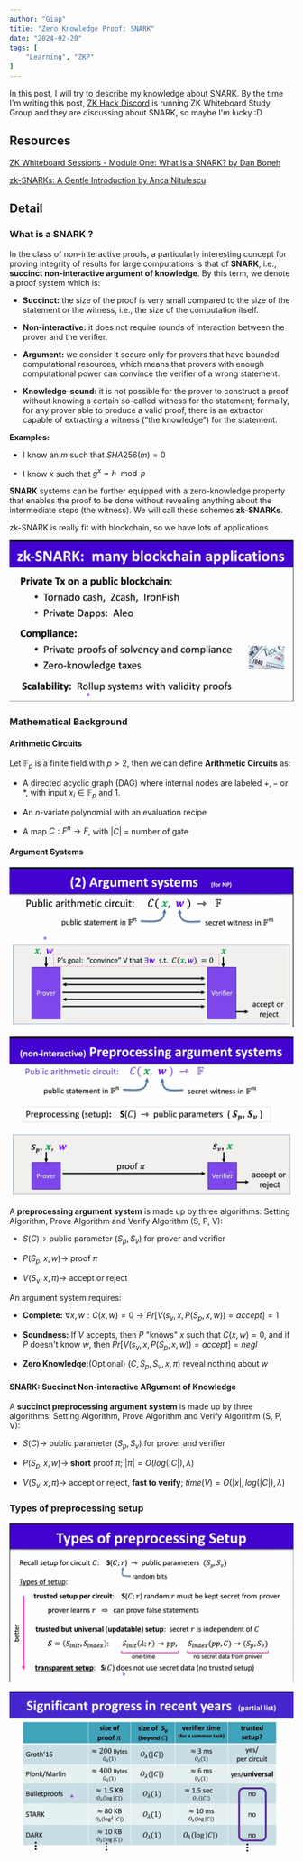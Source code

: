 ```yaml
---
author: "Giap"
title: "Zero Knowledge Proof: SNARK"
date: "2024-02-20"
tags: [
    "Learning", "ZKP"
]
---
```


In this post, I will try to describe my knowledge about SNARK. By the time I'm writing this post, [ZK Hack Discord](https://zkhack.dev/) is running ZK Whiteboard Study Group and they are discussing about SNARK, so maybe I'm lucky :D 

## Resources

[ZK Whiteboard Sessions - Module One: What is a SNARK? by Dan Boneh](https://www.youtube.com/watch?v=h-94UhJLeck)

[zk-SNARKs: A Gentle Introduction by Anca Nitulescu](https://www.di.ens.fr/~nitulesc/files/Survey-SNARKs.pdf)

## Detail

### What is a SNARK ?

In the class of non-interactive proofs, a particularly interesting concept for proving integrity of results for large computations is that of __SNARK__, i.e., __succinct non-interactive argument of knowledge__. By this term, we denote a proof system which is:

- __Succinct:__ the size of the proof is very small compared to the size of the statement or the witness, i.e., the size of the computation itself.

- __Non-interactive:__ it does not require rounds of interaction between the prover and the verifier.

- __Argument:__ we consider it secure only for provers that have bounded computational resources, which means that provers with enough computational power can convince the verifier of a wrong statement.

- __Knowledge-sound:__ it is not possible for the prover to construct a proof without knowing a certain so-called witness for the statement; formally, for any prover able to produce a valid proof, there is an extractor capable of extracting a witness (”the knowledge”) for the statement.

__Examples:__

- I know an $m$ such that $SHA256(m) = 0$

- I know $x$ such that $g^x = h \mod p$

__SNARK__ systems can be further equipped with a zero-knowledge property that enables the proof to be done without revealing anything about the intermediate steps (the witness). We will call these schemes __zk-SNARKs__.

zk-SNARK is really fit with blockchain, so we have lots of applications

![Image alt](static\images\zkp2_1.png)

### Mathematical Background

#### Arithmetic Circuits

Let $\mathbb{F}_p$ is a finite field with $p > 2$, then we can define __Arithmetic Circuits__ as: 

- A directed acyclic graph (DAG) where internal nodes are labeled $+, -$ or $*$, with input $x_i \in \mathbb{F}_p$ and $1$. 

- An $n$-variate polynomial with an evaluation recipe

- A map $C: F^n \to F$, with $|C|$ = number of gate

#### Argument Systems

![Image alt](static\images\zkp2_2.png)

![Image alt](static\images\zkp2_3.png)

A __preprocessing argument system__ is made up by three algorithms: Setting Algorithm, Prove Algorithm and Verify Algorithm (S, P, V):

- $S(C) \to$ public parameter $(S_p, S_v)$ for prover and verifier

- $P(S_p, x, w) \to$ proof $\pi$

- $V(S_v, x, \pi) \to$ accept or reject

An argument system requires:

- __Complete:__ $\forall x, w: C(x, w) = 0 \to Pr[V(s_v, x, P(S_p, x, w)) = accept] = 1$

- __Soundness:__ If $V$ accepts, then $P$ "knows" $x$ such that $C(x, w) = 0$, and if $P$ doesn't know $w$, then $Pr[V(s_v, x, P(S_p, x, w)) = accept] = negl$

- __Zero Knowledge:__(Optional) $(C, S_p, S_v, x, \pi)$ reveal nothing about $w$

#### SNARK: Succinct Non-interactive ARgument of Knowledge

A __succinct preprocessing argument system__ is made up by three algorithms: Setting Algorithm, Prove Algorithm and Verify Algorithm (S, P, V):

- $S(C) \to$ public parameter $(S_p, S_v)$ for prover and verifier

- $P(S_p, x, w) \to$ __short__ proof $\pi$; $|\pi| = O(log(|C|), \lambda)$

- $V(S_v, x, \pi) \to$ accept or reject, __fast to verify__; $time(V) = O(|x|, log(|C|), \lambda)$

### Types of preprocessing setup

![Image alt](static\images\zkp2_4.png)

![Image alt](static\images\zkp2_5.png)

